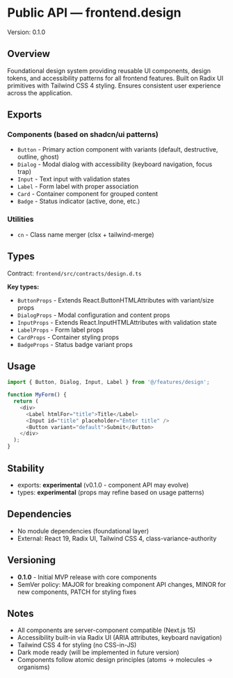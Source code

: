 # Public API — frontend.design
Version: 0.1.0

## Overview
Foundational design system providing reusable UI components, design tokens, and accessibility patterns for all frontend features. Built on Radix UI primitives with Tailwind CSS 4 styling. Ensures consistent user experience across the application.

## Exports
### Components (based on shadcn/ui patterns)
- `Button` - Primary action component with variants (default, destructive, outline, ghost)
- `Dialog` - Modal dialog with accessibility (keyboard navigation, focus trap)
- `Input` - Text input with validation states
- `Label` - Form label with proper association
- `Card` - Container component for grouped content
- `Badge` - Status indicator (active, done, etc.)

### Utilities
- `cn` - Class name merger (clsx + tailwind-merge)

## Types
Contract: `frontend/src/contracts/design.d.ts`

**Key types:**
- `ButtonProps` - Extends React.ButtonHTMLAttributes with variant/size props
- `DialogProps` - Modal configuration and content props
- `InputProps` - Extends React.InputHTMLAttributes with validation state
- `LabelProps` - Form label props
- `CardProps` - Container styling props
- `BadgeProps` - Status badge variant props

## Usage
```ts
import { Button, Dialog, Input, Label } from '@/features/design';

function MyForm() {
  return (
    <div>
      <Label htmlFor="title">Title</Label>
      <Input id="title" placeholder="Enter title" />
      <Button variant="default">Submit</Button>
    </div>
  );
}
```

## Stability
- exports: **experimental** (v0.1.0 - component API may evolve)
- types: **experimental** (props may refine based on usage patterns)

## Dependencies
- No module dependencies (foundational layer)
- External: React 19, Radix UI, Tailwind CSS 4, class-variance-authority

## Versioning
- **0.1.0** - Initial MVP release with core components
- SemVer policy: MAJOR for breaking component API changes, MINOR for new components, PATCH for styling fixes

## Notes
- All components are server-component compatible (Next.js 15)
- Accessibility built-in via Radix UI (ARIA attributes, keyboard navigation)
- Tailwind CSS 4 for styling (no CSS-in-JS)
- Dark mode ready (will be implemented in future version)
- Components follow atomic design principles (atoms → molecules → organisms)
